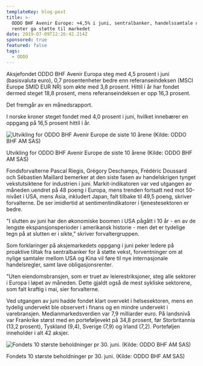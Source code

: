 ```yaml
---
templateKey: blog-post
title: >-
  ODDO BHF Avenir Europe: +4,5% i juni, sentralbanker, handelssamtale og lavere
  renter ga støtte til markedet
date: 2019-07-09T12:26:42.214Z
sponsored: true
featured: false
tags:
  - ODDO
---
```

Aksjefondet ODDO BHF Avenir Europa steg med 4,5 prosent i juni (basisvaluta euro), 0,7 prosentenheter bedre enn referanseindeksen (MSCI Europe SMID EUR NR) som økte med 3,8 prosent. Hittil i år har fondet dermed steget 18,8 prosent, mens referanseindeksen er opp 16,3 prosent.

Det fremgår av en månedsrapport.

I norske kroner steget fondet med 4,0 prosent i juni, hvilket innebærer en oppgang på 16,5 prosent hittil i år.

![Utvikling for ODDO BHF Avenir Europe de siste 10 årene (Kilde: ODDO BHF AM SAS)](/img/572166901.png "Utvikling for ODDO BHF Avenir Europe de siste 10 årene (Kilde: ODDO BHF AM SAS)")

<span class="image-caption">Utvikling for ODDO BHF Avenir Europe de siste 10 årene (Kilde: ODDO BHF AM SAS)</span>

Fondsforvalterne Pascal Riegis, Grégory Deschamps, Frédéric Doussard och Sébastien Maillard bemerker at den siste fasen av handelskrigen tynget vekstutsiktene for industrien i juni. Markit-indikatoren var ved utgangen av måneden uendret på 48 poeng i Europa, mens trenden fortsatt ned mot 50-nivået i USA, mens Asia, inkludert Japan, falt tilbake til 49,5 poeng, skriver forvalterne. De ser imidlertid at sentimentindikatorer i tjenestesektoren er bedre.

"I slutten av juni har den økonomiske boomen i USA pågått i 10 år - en av de lengste ekspansjonsperioder i amerikansk historie - men det er tydelige tegn på at slutten er i sikte," skriver forvaltergruppen.

Som forklaringer på aksjemarkedets oppgang i juni peker ledere på proaktive tiltak fra sentralbanker for å støtte vekst, forventninger om at nylige samtaler mellom USA og Kina vil føre til nye internasjonale handelsregler, samt lave obligasjonsrenter.

"Uten eiendomsbransjen, som er truet av leierestriksjoner, steg alle sektorer i Europa i løpet av måneden. Dette gjaldt også de mest sykliske sektorene, som falt kraftig i mai, sier forvalterne.

Ved utgangen av juni hadde fondet klart overvekt i helsesektoren, mens en tydelig undervekt ble observert i finans og en mindre undervekt i varebransjen. Medianmarkedsverdien var 7,9 milliarder euro. På landsnivå var Frankrike størst med en porteføljevekt på 34,8 prosent, før Storbritannia (13,2 prosent), Tyskland (9,4), Sverige (7,9) og Irland (7,2). Porteføljen inneholder i alt 42 aksjer.

![Fondets 10 største beholdninger pr 30. juni. (Kilde: ODDO BHF AM SAS)](/img/572166902.png "Fondets 10 største beholdninger pr 30. juni. (Kilde: ODDO BHF AM SAS)")

<span class="image-caption">Fondets 10 største beholdninger pr 30. juni. (Kilde: ODDO BHF AM SAS)</span>
